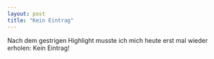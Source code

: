 ```yaml
---
layout: post
title: "Kein Eintrag"
---
```


Nach dem gestrigen Highlight musste ich mich heute erst mal wieder erholen: Kein Eintrag!
